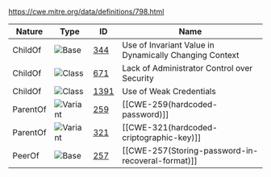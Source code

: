 https://cwe.mitre.org/data/definitions/798.html

| Nature   | Type                                                       | ID                                                       | Name                                                   |
| -------- | ---------------------------------------------------------- | -------------------------------------------------------- | ------------------------------------------------------ |
| ChildOf  | ![Base](https://cwe.mitre.org/images/icons/base.gif)       | [344](https://cwe.mitre.org/data/definitions/344.html)   | Use of Invariant Value in Dynamically Changing Context |
| ChildOf  | ![Class](https://cwe.mitre.org/images/icons/class.gif)     | [671](https://cwe.mitre.org/data/definitions/671.html)   | Lack of Administrator Control over Security            |
| ChildOf  | ![Class](https://cwe.mitre.org/images/icons/class.gif)     | [1391](https://cwe.mitre.org/data/definitions/1391.html) | Use of Weak Credentials                                |
| ParentOf | ![Variant](https://cwe.mitre.org/images/icons/variant.gif) | [259](https://cwe.mitre.org/data/definitions/259.html)   | [[CWE-259(hardcoded-password)]]                        |
| ParentOf | ![Variant](https://cwe.mitre.org/images/icons/variant.gif) | [321](https://cwe.mitre.org/data/definitions/321.html)   | [[CWE-321(hardcoded-criptographic-key)]]               |
| PeerOf   | ![Base](https://cwe.mitre.org/images/icons/base.gif)       | [257](https://cwe.mitre.org/data/definitions/257.html)   | [[CWE-257(Storing-password-in-recoveral-format)]]      |
